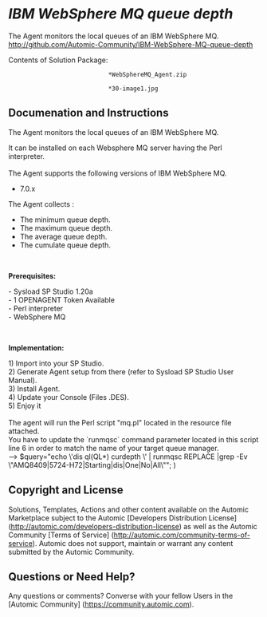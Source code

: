 *IBM WebSphere MQ queue depth*
=============


The Agent monitors the local queues of an IBM WebSphere MQ.
http://github.com/Automic-Community/IBM-WebSphere-MQ-queue-depth

<!-- List of attached files -->
Contents of Solution Package:

						
								*WebSphereMQ_Agent.zip
								
								*30-image1.jpg
								
						


Documenation and Instructions
---

<p>The Agent monitors the local queues of an IBM WebSphere MQ.</p>
<div class="ipsType_textblock ipsPad_half description_content">It can be installed on each Websphere MQ server having the Perl interpreter.<br /><br />The Agent supports the following versions of IBM WebSphere MQ.
<ul class="bbc">
<li>7.0.x</li>
</ul>
The Agent collects :
<ul class="bbc">
<li>The minimum queue depth.</li>
<li>The maximum queue depth.</li>
<li>The average queue depth.</li>
<li>The cumulate queue depth.</li>
</ul>
<p>&nbsp;</p>
<p><strong class="title">Prerequisites:</strong></p>
<p>- Sysload SP Studio 1.20a<br /> - 1 OPENAGENT Token Available<br /> - Perl interpreter <br /> - WebSphere MQ</p>
<p>&nbsp;</p>
<p><strong class="title">Implementation:</strong></p>
<p>1) Import into your SP Studio.<br /> 2) Generate Agent setup from there (refer to Sysload SP Studio User Manual).<br /> 3) Install Agent.<br /> 4) Update your Console (Files .DES).<br /> 5) Enjoy it<br /> <br /> The agent will run the Perl script "mq.pl" located in the resource file attached.<br /> You have to update the `runmqsc` command parameter located in this script line 6 in order to match the name of your target queue manager.<br /> --&gt; $query="echo \'dis ql(QL*) curdepth \' | runmqsc REPLACE |grep -Ev \"AMQ8409|5724-H72|Starting|dis|One|No|All\""; )</p>
</div>

Copyright and License
---

Solutions, Templates, Actions and other content available on the Automic Marketplace subject to the Automic [Developers Distribution License] (http://automic.com/developers-distribution-license) as well as the Automic Community [Terms of Service] (http://automic.com/community-terms-of-service).
Automic does not support, maintain or warrant any content submitted by the Automic Community.



Questions or Need Help? 
---
Any questions or comments? Converse with your fellow Users in the [Automic Community] (https://community.automic.com).